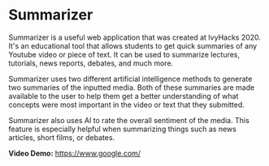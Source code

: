 # Summarizer

Summarizer is a useful web application that was created at IvyHacks 2020. It's an educational tool that allows students to get quick summaries of any Youtube video or piece of text. It can be used to summarize lectures, tutorials, news reports, debates, and much more.

Summarizer uses two different artificial intelligence methods to generate two summaries of the inputted media. Both of these summaries are made available to the user to help them get a better understanding of what concepts were most important in the video or text that they submitted.

Summarizer also uses AI to rate the overall sentiment of the media. This feature is especially helpful when summarizing things such as news articles, short films, or debates.

**Video Demo:** https://www.google.com/